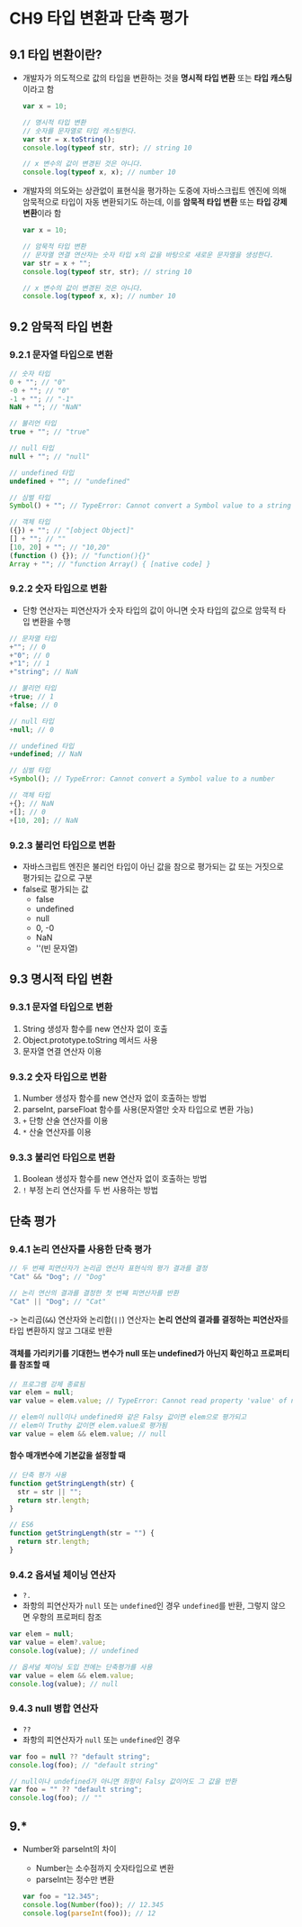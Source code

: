 # CH9 타입 변환과 단축 평가

## 9.1 타입 변환이란?

- 개발자가 의도적으로 값의 타입을 변환하는 것을 **명시적 타입 변환** 또는 **타입 캐스팅**이라고 함

  ```javascript
  var x = 10;

  // 명시적 타입 변환
  // 숫자를 문자열로 타입 캐스팅한다.
  var str = x.toString();
  console.log(typeof str, str); // string 10

  // x 변수의 값이 변경된 것은 아니다.
  console.log(typeof x, x); // number 10
  ```

- 개발자의 의도와는 상관없이 표현식을 평가하는 도중에 자바스크립트 엔진에 의해 암묵적으로 타입이 자동 변환되기도 하는데, 이를 **암묵적 타입 변환** 또는
  **타입 강제 변환**이라 함

  ```javascript
  var x = 10;

  // 암묵적 타입 변환
  // 문자열 연결 연산자는 숫자 타입 x의 값을 바탕으로 새로운 문자열을 생성한다.
  var str = x + "";
  console.log(typeof str, str); // string 10

  // x 변수의 값이 변경된 것은 아니다.
  console.log(typeof x, x); // number 10
  ```

## 9.2 암묵적 타입 변환

### 9.2.1 문자열 타입으로 변환

```javascript
// 숫자 타입
0 + ""; // "0"
-0 + ""; // "0"
-1 + ""; // "-1"
NaN + ""; // "NaN"

// 불리언 타입
true + ""; // "true"

// null 타입
null + ""; // "null"

// undefined 타입
undefined + ""; // "undefined"

// 심벌 타입
Symbol() + ""; // TypeError: Cannot convert a Symbol value to a string

// 객체 타입
({}) + ""; // "[object Object]"
[] + ""; // ""
[10, 20] + ""; // "10,20"
(function () {}); // "function(){}"
Array + ""; // "function Array() { [native code] }
```

### 9.2.2 숫자 타입으로 변환

- 단항 연산자는 피연산자가 숫자 타입의 값이 아니면 숫자 타입의 값으로 암묵적 타입 변환을 수행

```javascript
// 문자열 타입
+""; // 0
+"0"; // 0
+"1"; // 1
+"string"; // NaN

// 불리언 타입
+true; // 1
+false; // 0

// null 타입
+null; // 0

// undefined 타입
+undefined; // NaN

// 심벌 타입
+Symbol(); // TypeError: Cannot convert a Symbol value to a number

// 객체 타입
+{}; // NaN
+[]; // 0
+[10, 20]; // NaN
```

### 9.2.3 불리언 타입으로 변환

- 자바스크립트 엔진은 불리언 타입이 아닌 값을 참으로 평가되는 값 또는 거짓으로 평가되는 값으로 구분
- false로 평가되는 값
  - false
  - undefined
  - null
  - 0, -0
  - NaN
  - ''(빈 문자열)

## 9.3 명시적 타입 변환

### 9.3.1 문자열 타입으로 변환

1. String 생성자 함수를 new 연산자 없이 호출
2. Object.prototype.toString 메서드 사용
3. 문자열 연결 연산자 이용

### 9.3.2 숫자 타입으로 변환

1. Number 생성자 함수를 new 연산자 없이 호출하는 방법
2. parseInt, parseFloat 함수를 사용(문자열만 숫자 타입으로 변환 가능)
3. `+` 단항 산술 연산자를 이용
4. `*` 산술 연산자를 이용

### 9.3.3 불리언 타입으로 변환

1. Boolean 생성자 함수를 new 연산자 없이 호출하는 방법
2. `!` 부정 논리 연산자를 두 번 사용하는 방법

## 단축 평가

### 9.4.1 논리 연산자를 사용한 단축 평가

```javascript
// 두 번째 피연산자가 논리곱 연산자 표현식의 평가 결과를 결정
"Cat" && "Dog"; // "Dog"

// 논리 연산의 결과를 결정한 첫 번째 피연산자를 반환
"Cat" || "Dog"; // "Cat"
```

-> 논리곱(`&&`) 연산자와 논리합(`||`) 연산자는 **논리 연산의 결과를 결정하는 피연산자**를 타입 변환하지 않고 그대로 반환

#### 객체를 가리키기를 기대한느 변수가 null 또는 undefined가 아닌지 확인하고 프로퍼티를 참조할 때

```javascript
// 프로그램 강제 종료됨
var elem = null;
var value = elem.value; // TypeError: Cannot read property 'value' of null

// elem이 null이나 undefined와 같은 Falsy 값이면 elem으로 평가되고
// elem이 Truthy 값이면 elem.value로 평가됨
var value = elem && elem.value; // null
```

#### 함수 매개변수에 기본값을 설정할 때

```javascript
// 단축 평가 사용
function getStringLength(str) {
  str = str || "";
  return str.length;
}

// ES6
function getStringLength(str = "") {
  return str.length;
}
```

### 9.4.2 옵셔널 체이닝 연산자

- `?.`
- 좌항의 피연산자가 `null` 또는 `undefined`인 경우 `undefined`를 반환, 그렇지 않으면 우항의 프로퍼티 참조

```javascript
var elem = null;
var value = elem?.value;
console.log(value); // undefined

// 옵셔널 체이닝 도입 전에는 단축평가를 사용
var value = elem && elem.value;
console.log(value); // null
```

### 9.4.3 null 병합 연산자

- `??`
- 좌항의 피연산자가 `null` 또는 `undefined`인 경우

```javascript
var foo = null ?? "default string";
console.log(foo); // "default string"

// null이나 undefined가 아니면 좌항이 Falsy 값이어도 그 값을 반환
var foo = "" ?? "default string";
console.log(foo); // ""
```

## 9.\*

- Number와 parseInt의 차이

  - Number는 소수점까지 숫자타입으로 변환
  - parseInt는 정수만 변환

  ```javascript
  var foo = "12.345";
  console.log(Number(foo)); // 12.345
  console.log(parseInt(foo)); // 12
  ```
